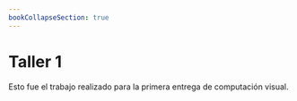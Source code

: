 ```yaml
---
bookCollapseSection: true
---
```


# Taller 1

Esto fue el trabajo realizado para la primera entrega de computación visual.

